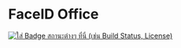 # FaceID Office

[![ใส่ Badge สถานะต่างๆ ที่นี่ (เช่น Build Status, License)](https://img.shields.io/badge/Status-Development-yellow)](https://your-badge-url)
